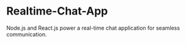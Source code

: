 # Realtime-Chat-App
 Node.js and React.js power a real-time chat application for seamless communication.
